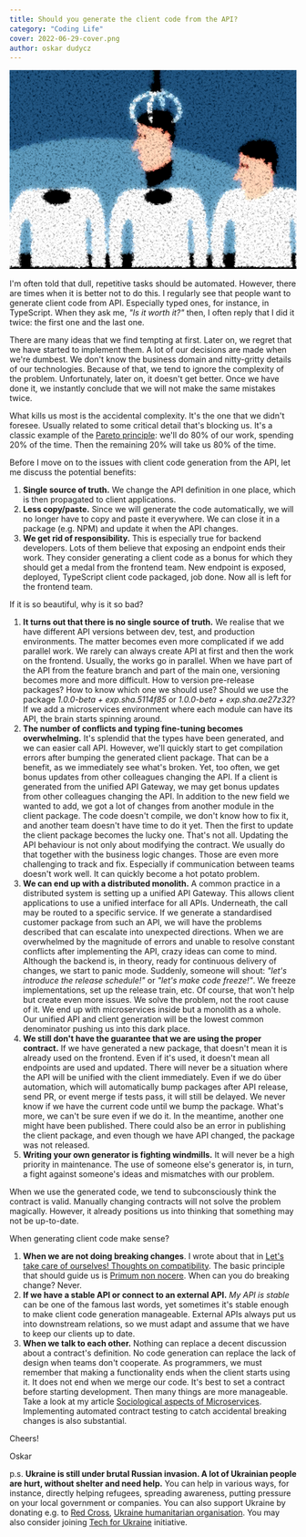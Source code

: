 ```yaml
---
title: Should you generate the client code from the API?
category: "Coding Life"
cover: 2022-06-29-cover.png
author: oskar dudycz
---
```


![cover](2022-06-29-cover.png)

I'm often told that dull, repetitive tasks should be automated. However, there are times when it is better not to do this. I regularly see that people want to generate client code from API. Especially typed ones, for instance, in TypeScript. When they ask me, _"Is it worth it?"_ then, I often reply that I did it twice: the first one and the last one.

There are many ideas that we find tempting at first. Later on, we regret that we have started to implement them. A lot of our decisions are made when we're dumbest. We don't know the business domain and nitty-gritty details of our technologies. Because of that, we tend to ignore the complexity of the problem. Unfortunately, later on, it doesn't get better. Once we have done it, we instantly conclude that we will not make the same mistakes twice.

What kills us most is the accidental complexity. It's the one that we didn't foresee. Usually related to some critical detail that's blocking us. It's a classic example of the [Pareto principle](https://en.wikipedia.org/wiki/Pareto_principle): we'll do 80% of our work, spending 20% of the time. Then the remaining 20% will take us 80% of the time.

Before I move on to the issues with client code generation from the API, let me discuss the potential benefits:
1. **Single source of truth.** We change the API definition in one place, which is then propagated to client applications.
2. **Less copy/paste.** Since we will generate the code automatically, we will no longer have to copy and paste it everywhere. We can close it in a package (e.g. NPM) and update it when the API changes.
3. **We get rid of responsibility.** This is especially true for backend developers. Lots of them believe that exposing an endpoint ends their work. They consider generating a client code as a bonus for which they should get a medal from the frontend team. New endpoint is exposed, deployed, TypeScript client code packaged, job done. Now all is left for the frontend team.

If it is so beautiful, why is it so bad?

1. **It turns out that there is no single source of truth.** We realise that we have different API versions between dev, test, and production environments. The matter becomes even more complicated if we add parallel work. We rarely can always create API at first and then the work on the frontend. Usually, the works go in parallel. When we have part of the API from the feature branch and part of the main one, versioning becomes more and more difficult. How to version pre-release packages? How to know which one we should use? Should we use the package _1.0.0-beta + exp.sha.5114f85_ or _1.0.0-beta + exp.sha.ae27z32_? If we add a microservices environment where each module can have its API, the brain starts spinning around.
2. **The number of conflicts and typing fine-tuning becomes overwhelming.** It's splendid that the types have been generated, and we can easier call API. However, we'll quickly start to get compilation errors after bumping the generated client package. That can be a benefit, as we immediately see what's broken. Yet, too often, we get bonus updates from other colleagues changing the API. If a client is generated from the unified API Gateway, we may get bonus updates from other colleagues changing the API. In addition to the new field we wanted to add, we got a lot of changes from another module in the client package. The code doesn't compile, we don't know how to fix it, and another team doesn't have time to do it yet. Then the first to update the client package becomes the lucky one. That's not all. Updating the API behaviour is not only about modifying the contract. We usually do that together with the business logic changes. Those are even more challenging to track and fix. Especially if communication between teams doesn't work well. It can quickly become a hot potato problem.
3. **We can end up with a distributed monolith.** A common practice in a distributed system is setting up a unified API Gateway. This allows client applications to use a unified interface for all APIs. Underneath, the call may be routed to a specific service. If we generate a standardised customer package from such an API, we will have the problems described that can escalate into unexpected directions. When we are overwhelmed by the magnitude of errors and unable to resolve constant conflicts after implementing the API, crazy ideas can come to mind. Although the backend is, in theory, ready for continuous delivery of changes, we start to panic mode. Suddenly, someone will shout: _"let's introduce the release schedule!"_ or _"let's make code freeze!"_. We freeze implementations, set up the release train, etc. Of course, that won't help but create even more issues. We solve the problem, not the root cause of it. We end up with microservices inside but a monolith as a whole. Our unified API and client generation will be the lowest common denominator pushing us into this dark place.
4. **We still don't have the guarantee that we are using the proper contract.** If we have generated a new package, that doesn't mean it is already used on the frontend. Even if it's used, it doesn't mean all endpoints are used and updated. There will never be a situation where the API will be unified with the client immediately. Even if we do über automation, which will automatically bump packages after API release, send PR, or event merge if tests pass, it will still be delayed. We never know if we have the current code until we bump the package. What's more, we can't be sure even if we do it. In the meantime, another one might have been published. There could also be an error in publishing the client package, and even though we have API changed, the package was not released.
5. **Writing your own generator is fighting windmills.** It will never be a high priority in maintenance. The use of someone else's generator is, in turn, a fight against someone's ideas and mismatches with our problem.

When we use the generated code, we tend to subconsciously think the contract is valid. Manually changing contracts will not solve the problem magically. However, it already positions us into thinking that something may not be up-to-date.

When generating client code make sense?

1. **When we are not doing breaking changes**. I wrote about that in [Let's take care of ourselves! Thoughts on compatibility](/en/lets_take_care_of_ourselves_thoughts_about_comptibility/). The basic principle that should guide us is [Primum non nocere](https://en.wikipedia.org/wiki/Primum_non_nocere). When can you do breaking change? Never. 
2. **If we have a stable API or connect to an external API.** _My API is stable_ can be one of the famous last words, yet sometimes it's stable enough to make client code generation manageable. External APIs always put us into downstream relations, so we must adapt and assume that we have to keep our clients up to date.
3. **When we talk to each other.** Nothing can replace a decent discussion about a contract's definition. No code generation can replace the lack of design when teams don't cooperate. As programmers, we must remember that making a functionality ends when the client starts using it. It does not end when we merge our code. It's best to set a contract before starting development. Then many things are more manageable. Take a look at my article [Sociological aspects of Microservices](/en/sociological_aspects_of_microservices/). Implementing automated contract testing to catch accidental breaking changes is also substantial.

Cheers!

Oskar

p.s. **Ukraine is still under brutal Russian invasion. A lot of Ukrainian people are hurt, without shelter and need help.** You can help in various ways, for instance, directly helping refugees, spreading awareness, putting pressure on your local government or companies. You can also support Ukraine by donating e.g. to [Red Cross](https://www.icrc.org/en/donate/ukraine), [Ukraine humanitarian organisation](https://savelife.in.ua/en/donate/). You may also consider joining [Tech for Ukraine](https://techtotherescue.org/tech/tech-for-ukraine) initiative.
